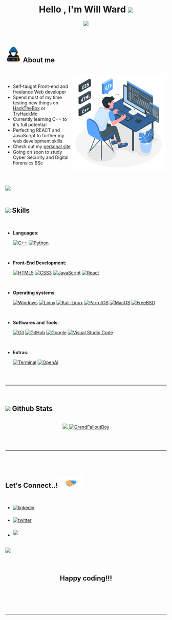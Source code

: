 
<h1 align="center"><b>Hello , I'm Will Ward </b><img src="https://media.giphy.com/media/hvRJCLFzcasrR4ia7z/giphy.gif" width="35"></h1>

<p align="center">
  <a href="https://github.com/DenverCoder1/readme-typing-svg"><img src="https://readme-typing-svg.herokuapp.com?font=Time+New+Roman&color=cyan&size=25&center=true&vCenter=true&width=600&height=100&lines=Welcome+to+my+page!!!..&hearts;++;Self-taught+Front-End+Developer,;Computing+Student,;Cyber+security+and+digital+forensics..<3"></a>
</p>


<br>



	
## <picture><img src = "./Assets/user.gif" width = 50px></picture> **About me**

## <picture><source media="(max-width: 767px)" srcset=""><img align="right" alt="" src="./Assets/programming.svg" width=300px></picture>

<br>

- Self-taught Front-end and freelance Web developer
- Spend most of my time testing new things on [HackTheBox](https://app.hackthebox.com/profile/1517595) or [TryHackMe](https://tryhackme.com/p/GFB)
- Currently learning C++ to it's full potential
- Perfecting REACT and JavaScript to further my web development skills
- Check out my [personal site](https://www.willw.uk)
- Going on soon to study Cyber Security and Digital Forensics BSc

<br><br>

<img src="https://user-images.githubusercontent.com/73097560/115834477-dbab4500-a447-11eb-908a-139a6edaec5c.gif"><br><br>

## <img src="https://media2.giphy.com/media/QssGEmpkyEOhBCb7e1/giphy.gif?cid=ecf05e47a0n3gi1bfqntqmob8g9aid1oyj2wr3ds3mg700bl&rid=giphy.gif" width ="25"><b> Skills</b>
<br>

<p align="center">

- **Languages**:
    
    [![C++](https://img.shields.io/badge/C++%20-%2300599C.svg?style=for-the-badge&logo=c%2B%2B&logoColor=white)](https://isocpp.org/)
    [![Python](https://img.shields.io/badge/Python%20-%2314354C.svg?style=for-the-badge&logo=python&logoColor=white)](https://www.python.org/)

<br>   
    
- **Front-End Development**:

   [![HTML5](https://img.shields.io/badge/HTML5%20-%23E34F26.svg?style=for-the-badge&logo=html5&logoColor=white)](https://developer.mozilla.org/en-US/docs/Glossary/HTML5)
   [![CSS3](https://img.shields.io/badge/CSS%20-%231572B6.svg?style=for-the-badge&logo=css3&logoColor=white)](https://www.css3.com/)
   [![JavaScript](https://img.shields.io/badge/JavaScript%20-%23F7DF1E.svg?style=for-the-badge&logo=javascript&logoColor=black)](https://www.javascript.com/)
   [![React](https://img.shields.io/badge/react-black?style=for-the-badge&logo=react)](https://react.dev/)


<br>

- **Operating systems**:
	
   [![Windows](https://img.shields.io/badge/Windows-black?style=for-the-badge&logo=Windows)](https://blogs.windows.com/)
   [![Linux](https://img.shields.io/badge/linux-black?style=for-the-badge&logo=Linux)](https://www.linux.org/)
   [![Kali-Linux](https://img.shields.io/badge/linux-black?style=for-the-badge&logo=Kali-Linux)](https://www.kali.org/)
   [![ParrotOS](https://img.shields.io/badge/linux-black?style=for-the-badge&logo=Linux)](https://www.parrotsec.org/)
   [![MacOS](https://img.shields.io/badge/MacOS-black?style=for-the-badge&logo=Apple)](https://www.apple.com/uk/macos/ventura/)
   [![FreeBSD](https://img.shields.io/badge/FreeBSD-black?style=for-the-badge&logo=FreeBSD)](https://www.freebsd.org/)    
<br>

- **Softwares and Tools**:

    [![Git](https://img.shields.io/badge/git-%23F05033.svg?style=for-the-badge&logo=git&logoColor=white)](https://git-scm.com/)
    [![GitHub](https://img.shields.io/badge/github-%23121011.svg?style=for-the-badge&logo=github&logoColor=white)](https://github.com/GrandFalloutBoy)
    [![Google](https://img.shields.io/badge/google-%234285F4.svg?style=for-the-badge&logo=google&logoColor=white)](https://www.google.com/)
    [![Visual Studio Code](https://img.shields.io/badge/Visual%20Studio%20Code-0078d7.svg?style=for-the-badge&logo=visual-studio-code&logoColor=white)](https://code.visualstudio.com/)
    

<br>

- **Extras**:

    [![Terminal](https://img.shields.io/badge/Terminal-%23054020?style=for-the-badge&logo=gnu-bash&logoColor=white)](https://support.apple.com/en-gb/guide/terminal/welcome/mac)
    [![OpenAI](https://camo.githubusercontent.com/ea872adb9aba9cf6b4e976262f6d4b83b97972d0d5a7abccfde68eb2ae55325f/68747470733a2f2f696d672e736869656c64732e696f2f7374617469632f76313f7374796c653d666f722d7468652d6261646765266d6573736167653d4f70656e414926636f6c6f723d343132393931266c6f676f3d4f70656e4149266c6f676f436f6c6f723d464646464646266c6162656c3d)](https://openai.com/)


</p>

<br>
<br>

-----

<br>


## <img src="https://media.giphy.com/media/iY8CRBdQXODJSCERIr/giphy.gif" width="35"><b> Github Stats </b>
<br>

<div align="center">

<a href="https://github.com/GrandFalloutBoy/">
  <img src="https://github-readme-stats.vercel.app/api?username=GrandFalloutBoy&include_all_commits=true&count_private=true&show_icons=true&line_height=20&title_color=7A7ADB&icon_color=2234AE&text_color=D3D3D3&bg_color=0,000000,130F40" width="450"/>
  <img src="https://github-readme-stats.vercel.app/api/top-langs?username=GrandFalloutBoy&show_icons=true&locale=en&layout=compact&line_height=20&title_color=7A7ADB&icon_color=2234AE&text_color=D3D3D3&bg_color=0,000000,130F40" width="375"  alt="GrandFalloutBoy"/>

</a>
</div>

<br>
<br>
<br>

-----

<br>
<br>

## <b> Let's Connect..!</b><img src="./Assets/handshake.gif" width ="80">
<br>
<div align='left'>

<ul>

<li>
<a href="https://linkedin.com/in/william-ward-685737277/" target="_blank">
<img src="https://img.shields.io/badge/linkedin:  William Ward-%2300acee.svg?color=405DE6&style=for-the-badge&logo=linkedin&logoColor=white" alt=linkedin style="margin-bottom: 5px;"/>
</a>
</li>

<br>

<li>
<a href="https://twitter.com/" target="_blank">
<img src="https://img.shields.io/badge/twitter:  Will Ward-%2300acee.svg?color=1DA1F2&style=for-the-badge&logo=twitter&logoColor=white" alt=twitter style="margin-bottom: 5px;"/>
</a>
</li>

<br>

<li>
<a href="mailto:contact@willw.uk" target="_blank">
<img src="https://img.shields.io/badge/ Mail me-%23EA4335.svg?style=for-the-badge&logo=gmail&logoColor=white" t=mail style="margin-bottom: 5px;" />
</a>
</li>
	
</ul>
</div>

<br>
<img src="https://user-images.githubusercontent.com/73097560/115834477-dbab4500-a447-11eb-908a-139a6edaec5c.gif">
<br>
<br>
<br>

<div align='center'>

## <b>Happy coding!!!</b>

</div>
<br>
<br>
<br>
<br>

---
